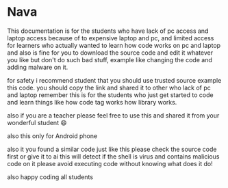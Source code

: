 # Nava
This documentation is for the students who have lack of pc access and laptop access because of to expensive laptop and pc, and limited access for learners who actually wanted to learn how code works on pc and laptop and 
also is fine for you to download the source code and edit it whatever you like but don't do such bad stuff, example like changing the code and adding malware on it.


for safety i recommend student that you should use trusted source example this code. you should copy the link and shared it to other who lack of pc and laptop remember this is for the students who just get started to code and learn things like how code tag works how library works.

also if you are a teacher please feel free to use this and shared it from your wonderful student 😄 

also this only for Android phone

also it you found a similar code just like this please check the source code first or give it to ai this will detect if the shell is virus and contains malicious code on it
please avoid executing code without knowing what does it do!

also happy coding all students
